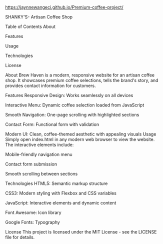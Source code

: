 https://jaynnewangeci.github.io/Premium-coffee-project/

SHANKY'S- Artisan Coffee Shop

Table of Contents
About

Features


Usage

Technologies

License

About
Brew Haven is a modern, responsive website for an artisan coffee shop. It showcases premium coffee selections, tells the brand's story, and provides contact information for customers.

Features
Responsive Design: Works seamlessly on all devices

Interactive Menu: Dynamic coffee selection loaded from JavaScript

Smooth Navigation: One-page scrolling with highlighted sections

Contact Form: Functional form with validation

Modern UI: Clean, coffee-themed aesthetic with appealing visuals
Usage
Simply open index.html in any modern web browser to view the website. The interactive elements include:

Mobile-friendly navigation menu

Contact form submission

Smooth scrolling between sections

Technologies
HTML5: Semantic markup structure

CSS3: Modern styling with Flexbox and CSS variables

JavaScript: Interactive elements and dynamic content

Font Awesome: Icon library

Google Fonts: Typography

License
This project is licensed under the MIT License - see the LICENSE file for details.



